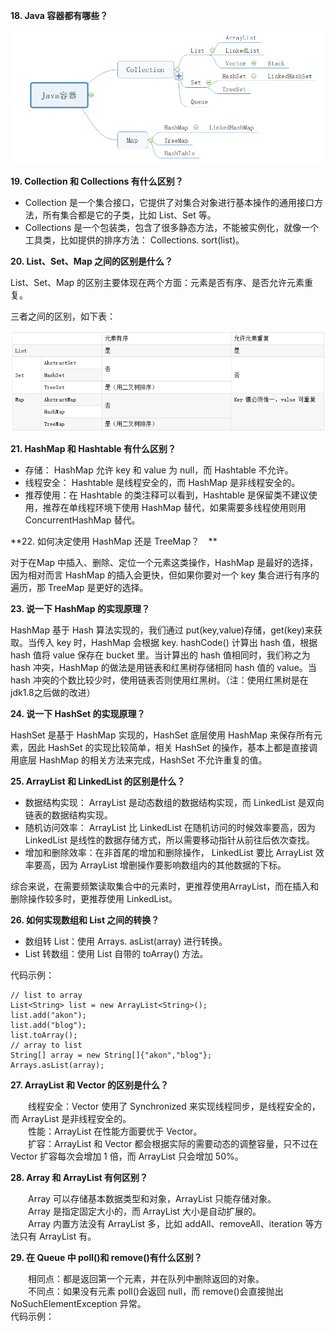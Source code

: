 **18. Java 容器都有哪些？**

![](/assets/1588033-20190427105432836-1091486414.png)

**19. Collection 和 Collections 有什么区别？**

* Collection 是一个集合接口，它提供了对集合对象进行基本操作的通用接口方法，所有集合都是它的子类，比如 List、Set 等。
* Collections 是一个包装类，包含了很多静态方法，不能被实例化，就像一个工具类，比如提供的排序方法： Collections. sort\(list\)。

**20. List、Set、Map 之间的区别是什么？**

List、Set、Map 的区别主要体现在两个方面：元素是否有序、是否允许元素重复。

三者之间的区别，如下表：

![](/assets/1588033-20190427105643498-1542742393.png)

**21. HashMap 和 Hashtable 有什么区别？**

* 存储：
  HashMap 允许 key 和 value 为 null，而 Hashtable 不允许。
* 线程安全：
  Hashtable 是线程安全的，而 HashMap 是非线程安全的。
* 推荐使用：在
  Hashtable 的类注释可以看到，Hashtable 是保留类不建议使用，推荐在单线程环境下使用 HashMap 替代，如果需要多线程使用则用 ConcurrentHashMap 替代。

**22. 如何决定使用 HashMap 还是 TreeMap？　**

对于在Map 中插入、删除、定位一个元素这类操作，HashMap 是最好的选择，因为相对而言 HashMap 的插入会更快，但如果你要对一个 key 集合进行有序的遍历，那 TreeMap 是更好的选择。

**23. 说一下 HashMap 的实现原理？**

HashMap 基于 Hash 算法实现的，我们通过 put\(key,value\)存储，get\(key\)来获取。当传入 key 时，HashMap 会根据 key. hashCode\(\) 计算出 hash 值，根据 hash 值将 value 保存在 bucket 里。当计算出的 hash 值相同时，我们称之为 hash 冲突，HashMap 的做法是用链表和红黑树存储相同 hash 值的 value。当 hash 冲突的个数比较少时，使用链表否则使用红黑树。（注：使用红黑树是在jdk1.8之后做的改进）

**24. 说一下 HashSet 的实现原理？**

HashSet 是基于 HashMap 实现的，HashSet 底层使用 HashMap 来保存所有元素，因此 HashSet 的实现比较简单，相关 HashSet 的操作，基本上都是直接调用底层 HashMap 的相关方法来完成，HashSet 不允许重复的值。

**25. ArrayList 和 LinkedList 的区别是什么？**

* 数据结构实现：
  ArrayList 是动态数组的数据结构实现，而 LinkedList 是双向链表的数据结构实现。
* 随机访问效率：
  ArrayList 比 LinkedList 在随机访问的时候效率要高，因为 LinkedList 是线性的数据存储方式，所以需要移动指针从前往后依次查找。
* 增加和删除效率：在非首尾的增加和删除操作，
  LinkedList 要比 ArrayList 效率要高，因为 ArrayList 增删操作要影响数组内的其他数据的下标。

综合来说，在需要频繁读取集合中的元素时，更推荐使用ArrayList，而在插入和删除操作较多时，更推荐使用 LinkedList。

**26. 如何实现数组和 List 之间的转换？**

* 数组转
  List：使用 Arrays. asList\(array\) 进行转换。
* List 转数组：使用 List 自带的 toArray\(\) 方法。

代码示例：

```
// list to array
List<String> list = new ArrayList<String>();
list.add("akon");
list.add("blog");
list.toArray();
// array to list
String[] array = new String[]{"akon","blog"};
Arrays.asList(array);
```

**27. ArrayList 和 Vector 的区别是什么？**

　　线程安全：Vector 使用了 Synchronized 来实现线程同步，是线程安全的，而 ArrayList 是非线程安全的。  
　　性能：ArrayList 在性能方面要优于 Vector。  
　　扩容：ArrayList 和 Vector 都会根据实际的需要动态的调整容量，只不过在 Vector 扩容每次会增加 1 倍，而 ArrayList 只会增加 50%。

**28. Array 和 ArrayList 有何区别？**

　　Array 可以存储基本数据类型和对象，ArrayList 只能存储对象。  
　　Array 是指定固定大小的，而 ArrayList 大小是自动扩展的。  
　　Array 内置方法没有 ArrayList 多，比如 addAll、removeAll、iteration 等方法只有 ArrayList 有。

**29. 在 Queue 中 poll\(\)和 remove\(\)有什么区别？**

　　相同点：都是返回第一个元素，并在队列中删除返回的对象。  
　　不同点：如果没有元素 poll\(\)会返回 null，而 remove\(\)会直接抛出 NoSuchElementException 异常。  
代码示例：


